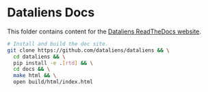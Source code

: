 # Dataliens Docs

This folder contains content for the [Dataliens ReadTheDocs website](https://dataliens.readthedocs.io).

```bash
# Install and build the doc site.
git clone https://github.com/dataliens/dataliens && \
  cd dataliens && \
  pip install -e .[rtd] && \
  cd docs && \
  make html && \
  open build/html/index.html
```
